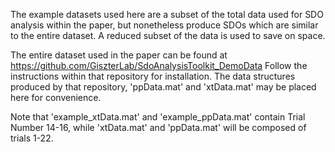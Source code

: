 The example datasets used here are a subset of the total data used for SDO analysis within the paper, but nonetheless produce SDOs which are similar to the entire dataset. A reduced subset of the data is used to save on space. 

The entire dataset used in the paper can be found at https://github.com/GiszterLab/SdoAnalysisToolkit_DemoData 
Follow the instructions within that repository for installation. The data structures produced by that repository, 'ppData.mat' and 'xtData.mat' may be placed here for convenience. 

Note that 'example_xtData.mat' and 'example_ppData.mat' contain Trial Number 14-16, while 'xtData.mat' and 'ppData.mat' will be composed of trials 1-22. 
